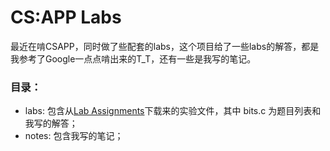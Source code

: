 # CS:APP Labs    

最近在啃CSAPP，同时做了些配套的labs，这个项目给了一些labs的解答，都是我参考了Google一点点啃出来的T_T，还有一些是我写的笔记。     
### 目录：
- labs: 包含从[Lab Assignments](http://csapp.cs.cmu.edu/3e/labs.html)下载来的实验文件，其中 bits.c 为题目列表和我写的解答；    
- notes: 包含我写的笔记；